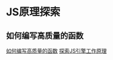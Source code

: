 # JS原理探索

## 如何编写高质量的函数
[如何编写高质量的函数](https://juejin.im/post/5c6bbf0f6fb9a049ba4224fd)
[探索JS引擎工作原理](http://www.cnblogs.com/onepixel/p/5090799.html)